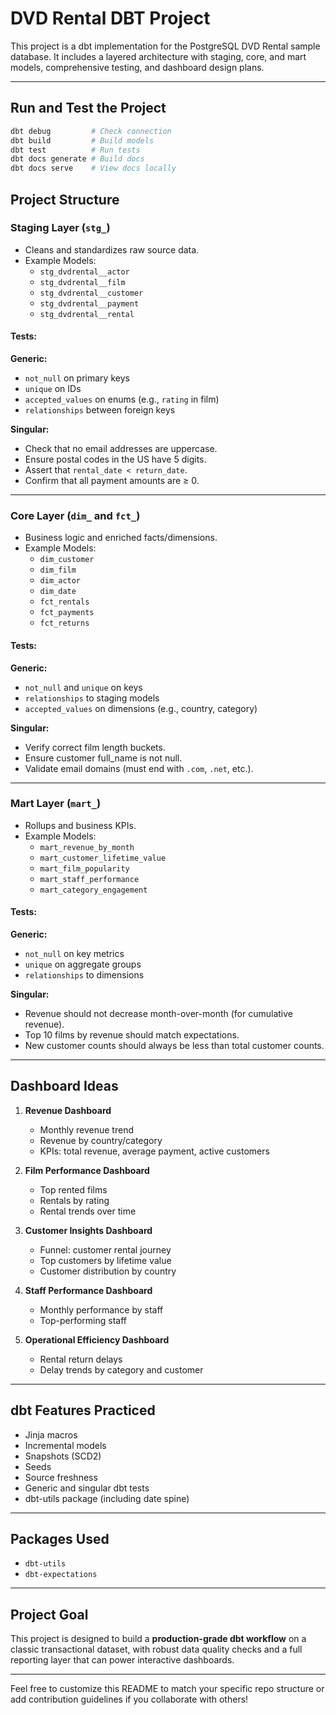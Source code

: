 # DVD Rental DBT Project

This project is a dbt implementation for the PostgreSQL DVD Rental sample database. It includes a layered architecture with staging, core, and mart models, comprehensive testing, and dashboard design plans.

---

##  Run and Test the Project
```bash
dbt debug         # Check connection
dbt build         # Build models
dbt test          # Run tests
dbt docs generate # Build docs
dbt docs serve    # View docs locally
```

## Project Structure

### Staging Layer (`stg_`)
- Cleans and standardizes raw source data.
- Example Models:
  - `stg_dvdrental__actor`
  - `stg_dvdrental__film`
  - `stg_dvdrental__customer`
  - `stg_dvdrental__payment`
  - `stg_dvdrental__rental`

#### Tests:
**Generic:**
- `not_null` on primary keys
- `unique` on IDs
- `accepted_values` on enums (e.g., `rating` in film)
- `relationships` between foreign keys

**Singular:**
- Check that no email addresses are uppercase.
- Ensure postal codes in the US have 5 digits.
- Assert that `rental_date < return_date`.
- Confirm that all payment amounts are ≥ 0.

---

### Core Layer (`dim_` and `fct_`)
- Business logic and enriched facts/dimensions.
- Example Models:
  - `dim_customer`
  - `dim_film`
  - `dim_actor`
  - `dim_date`
  - `fct_rentals`
  - `fct_payments`
  - `fct_returns`

#### Tests:
**Generic:**
- `not_null` and `unique` on keys
- `relationships` to staging models
- `accepted_values` on dimensions (e.g., country, category)

**Singular:**
- Verify correct film length buckets.
- Ensure customer full_name is not null.
- Validate email domains (must end with `.com`, `.net`, etc.).

---

### Mart Layer (`mart_`)
- Rollups and business KPIs.
- Example Models:
  - `mart_revenue_by_month`
  - `mart_customer_lifetime_value`
  - `mart_film_popularity`
  - `mart_staff_performance`
  - `mart_category_engagement`

#### Tests:
**Generic:**
- `not_null` on key metrics
- `unique` on aggregate groups
- `relationships` to dimensions

**Singular:**
- Revenue should not decrease month-over-month (for cumulative revenue).
- Top 10 films by revenue should match expectations.
- New customer counts should always be less than total customer counts.

---

## Dashboard Ideas

1. **Revenue Dashboard**
   - Monthly revenue trend
   - Revenue by country/category
   - KPIs: total revenue, average payment, active customers

2. **Film Performance Dashboard**
   - Top rented films
   - Rentals by rating
   - Rental trends over time

3. **Customer Insights Dashboard**
   - Funnel: customer rental journey
   - Top customers by lifetime value
   - Customer distribution by country

4. **Staff Performance Dashboard**
   - Monthly performance by staff
   - Top-performing staff

5. **Operational Efficiency Dashboard**
   - Rental return delays
   - Delay trends by category and customer

---

## dbt Features Practiced
- Jinja macros
- Incremental models
- Snapshots (SCD2)
- Seeds
- Source freshness
- Generic and singular dbt tests
- dbt-utils package (including date spine)

---

## Packages Used
- `dbt-utils`
- `dbt-expectations`

---

## Project Goal
This project is designed to build a **production-grade dbt workflow** on a classic transactional dataset, with robust data quality checks and a full reporting layer that can power interactive dashboards.

---

Feel free to customize this README to match your specific repo structure or add contribution guidelines if you collaborate with others!

